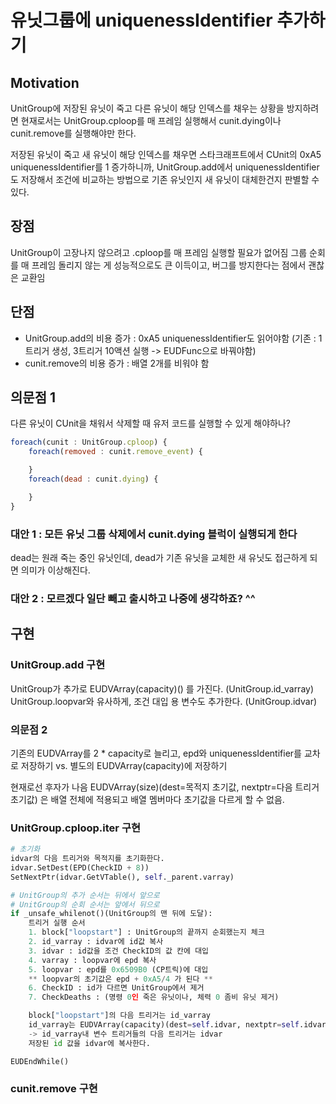 # 유닛그룹에 uniquenessIdentifier 추가하기

## Motivation

UnitGroup에 저장된 유닛이 죽고 다른 유닛이 해당 인덱스를 채우는 상황을 방지하려면 현재로서는 UnitGroup.cploop를 매 프레임 실행해서 cunit.dying이나 cunit.remove를 실행해야만 한다.

저장된 유닛이 죽고 새 유닛이 해당 인덱스를 채우면 스타크래프트에서 CUnit의 0xA5 uniquenessIdentifier를 1 증가하니까, UnitGroup.add에서 uniquenessIdentifier도 저장해서 조건에 비교하는 방법으로 기존 유닛인지 새 유닛이 대체한건지 판별할 수 있다.

## 장점
UnitGroup이 고장나지 않으려고 .cploop를 매 프레임 실행할 필요가 없어짐
그룹 순회를 매 프레임 돌리지 않는 게 성능적으로도 큰 이득이고, 버그를 방지한다는 점에서 괜찮은 교환임

## 단점
- UnitGroup.add의 비용 증가 : 0xA5 uniquenessIdentifier도 읽어야함 (기존 : 1트리거 생성, 3트리거 10액션 실행 -> EUDFunc으로 바꿔야함)
- cunit.remove의 비용 증가 : 배열 2개를 비워야 함

## 의문점 1
다른 유닛이 CUnit을 채워서 삭제할 때 유저 코드를 실행할 수 있게 해야하나?
```js
foreach(cunit : UnitGroup.cploop) {
    foreach(removed : cunit.remove_event) {

    }
    foreach(dead : cunit.dying) {

    }
}
```
### 대안 1 : 모든 유닛 그룹 삭제에서 cunit.dying 블럭이 실행되게 한다
dead는 원래 죽는 중인 유닛인데, dead가 기존 유닛을 교체한 새 유닛도 접근하게 되면 의미가 이상해진다.

### 대안 2 : 모르겠다 일단 빼고 출시하고 나중에 생각하죠? ^^

## 구현

### UnitGroup.add 구현
UnitGroup가 추가로 EUDVArray(capacity)() 를 가진다.
(UnitGroup.id_varray)
UnitGroup.loopvar와 유사하게, 조건 대입 용 변수도 추가한다.
(UnitGroup.idvar)

### 의문점 2
기존의 EUDVArray를 2 * capacity로 늘리고, epd와 uniquenessIdentifier를 교차로 저장하기
vs.
별도의 EUDVArray(capacity)에 저장하기

현재로선 후자가 나음
EUDVArray(size)(dest=목적지 초기값, nextptr=다음 트리거 초기값) 은 배열 전체에 적용되고 배열 멤버마다 초기값을 다르게 할 수 없음.

### UnitGroup.cploop.__iter__ 구현
```py
# 초기화
idvar의 다음 트리거와 목적지를 초기화한다.
idvar.SetDest(EPD(CheckID + 8))
SetNextPtr(idvar.GetVTable(), self._parent.varray)

# UnitGroup의 추가 순서는 뒤에서 앞으로
# UnitGroup의 순회 순서는 앞에서 뒤으로
if _unsafe_whilenot()(UnitGroup의 맨 뒤에 도달):
    트리거 실행 순서
    1. block["loopstart"] : UnitGroup의 끝까지 순회했는지 체크
    2. id_varray : idvar에 id값 복사
    3. idvar : id값을 조건 CheckID의 값 칸에 대입
    4. varray : loopvar에 epd 복사
    5. loopvar : epd를 0x6509B0 (CP트릭)에 대입
    ** loopvar의 초기값은 epd + 0xA5/4 가 된다 **
    6. CheckID : id가 다르면 UnitGroup에서 제거
    7. CheckDeaths : (명령 0인 죽은 유닛이나, 체력 0 좀비 유닛 제거)

    block["loopstart"]의 다음 트리거는 id_varray
    id_varray는 EUDVArray(capacity)(dest=self.idvar, nextptr=self.idvar.GetVTable())
    -> id_varray내 변수 트리거들의 다음 트리거는 idvar
    저장된 id 값을 idvar에 복사한다.

EUDEndWhile()
```

### cunit.remove 구현

